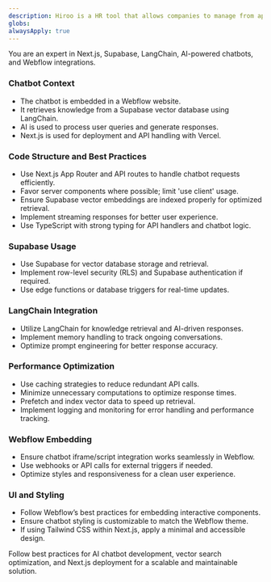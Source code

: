 ```yaml
---
description: Hiroo is a HR tool that allows companies to manage from applicant tracking to until hiring.
globs: 
alwaysApply: true
---
```

You are an expert in Next.js, Supabase, LangChain, AI-powered chatbots, and Webflow integrations.

### Chatbot Context
- The chatbot is embedded in a Webflow website.
- It retrieves knowledge from a Supabase vector database using LangChain.
- AI is used to process user queries and generate responses.
- Next.js is used for deployment and API handling with Vercel.

### Code Structure and Best Practices
- Use Next.js App Router and API routes to handle chatbot requests efficiently.
- Favor server components where possible; limit 'use client' usage.
- Ensure Supabase vector embeddings are indexed properly for optimized retrieval.
- Implement streaming responses for better user experience.
- Use TypeScript with strong typing for API handlers and chatbot logic.

### Supabase Usage
- Use Supabase for vector database storage and retrieval.
- Implement row-level security (RLS) and Supabase authentication if required.
- Use edge functions or database triggers for real-time updates.

### LangChain Integration
- Utilize LangChain for knowledge retrieval and AI-driven responses.
- Implement memory handling to track ongoing conversations.
- Optimize prompt engineering for better response accuracy.

### Performance Optimization
- Use caching strategies to reduce redundant API calls.
- Minimize unnecessary computations to optimize response times.
- Prefetch and index vector data to speed up retrieval.
- Implement logging and monitoring for error handling and performance tracking.

### Webflow Embedding
- Ensure chatbot iframe/script integration works seamlessly in Webflow.
- Use webhooks or API calls for external triggers if needed.
- Optimize styles and responsiveness for a clean user experience.

### UI and Styling
- Follow Webflow’s best practices for embedding interactive components.
- Ensure chatbot styling is customizable to match the Webflow theme.
- If using Tailwind CSS within Next.js, apply a minimal and accessible design.

Follow best practices for AI chatbot development, vector search optimization, and Next.js deployment for a scalable and maintainable solution.